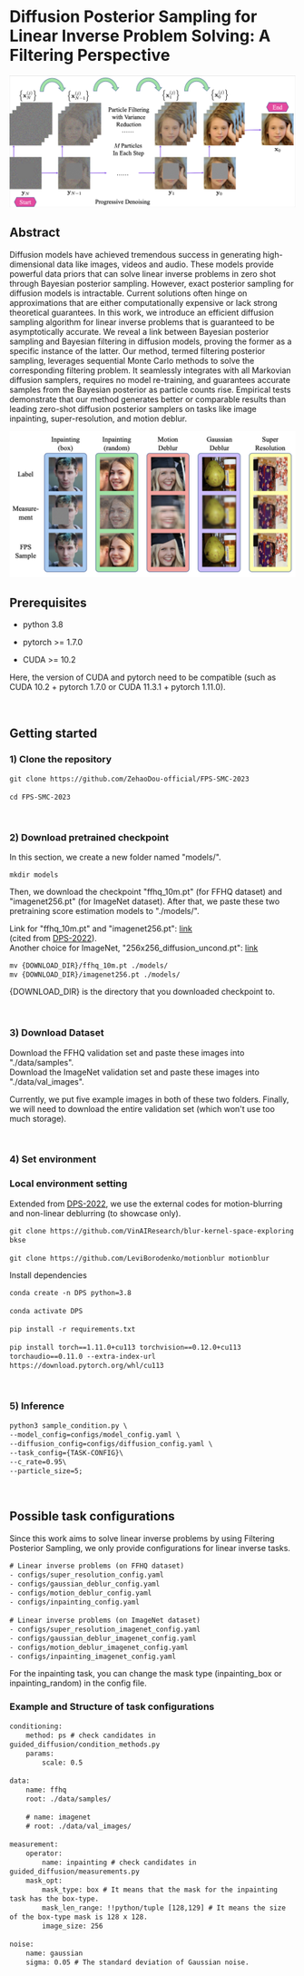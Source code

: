 # Diffusion Posterior Sampling for Linear Inverse Problem Solving: A Filtering Perspective

![](./figures/illustration.png?=80x)

## Abstract
Diffusion models have achieved tremendous success in generating high-dimensional data like images, videos and audio. These models provide powerful data priors that can solve linear inverse problems in zero shot through Bayesian posterior sampling.
However, exact posterior sampling for diffusion models is intractable. Current solutions often hinge on approximations that are either computationally expensive or lack strong theoretical guarantees. In this work, we introduce an efficient diffusion sampling algorithm for linear inverse problems that is guaranteed to be asymptotically accurate. We reveal a link between Bayesian posterior sampling and Bayesian filtering in diffusion models, proving the former as a specific instance of the latter. Our method, termed filtering posterior sampling, leverages sequential Monte Carlo methods to solve the corresponding filtering problem. It seamlessly integrates with all Markovian diffusion samplers, requires no model re-training, and guarantees accurate samples from the Bayesian posterior as particle counts rise. Empirical tests demonstrate that our method generates better or comparable results than leading zero-shot diffusion posterior samplers on tasks like image inpainting, super-resolution, and motion deblur.

![cover-img](./figures/cover.png?raw=true)


## Prerequisites
- python 3.8

- pytorch >= 1.7.0

- CUDA >= 10.2

Here, the version of CUDA and pytorch need to be compatible (such as CUDA 10.2 + pytorch 1.7.0 or CUDA 11.3.1 + pytorch 1.11.0). 

<br />

## Getting started 

### 1) Clone the repository

```
git clone https://github.com/ZehaoDou-official/FPS-SMC-2023

cd FPS-SMC-2023
```

<br />

### 2) Download pretrained checkpoint
In this section, we create a new folder named "models/". 

```
mkdir models
```

Then, we download the checkpoint "ffhq_10m.pt" (for FFHQ dataset) and "imagenet256.pt" (for ImageNet dataset). After that, we paste these two pretraining score estimation models to "./models/". <br>

Link for "ffhq_10m.pt" and "imagenet256.pt": [link](https://drive.google.com/drive/folders/1jElnRoFv7b31fG0v6pTSQkelbSX3xGZh?usp=sharing)  <br> (cited from [DPS-2022](https://github.com/DPS2022/diffusion-posterior-sampling)). <br>
Another choice for ImageNet, "256x256_diffusion_uncond.pt": [link](https://openaipublic.blob.core.windows.net/diffusion/jul-2021/256x256_diffusion_uncond.pt)

```
mv {DOWNLOAD_DIR}/ffhq_10m.pt ./models/
mv {DOWNLOAD_DIR}/imagenet256.pt ./models/
```

{DOWNLOAD_DIR} is the directory that you downloaded checkpoint to.

<br />

### 3) Download Dataset

Download the FFHQ validation set and paste these images into "./data/samples". <br>
Download the ImageNet validation set and paste these images into "./data/val_images". <br>

Currently, we put five example images in both of these two folders. Finally, we will need to download the entire validation set (which won't use too much storage). 

<br />

### 4) Set environment
### Local environment setting

Extended from [DPS-2022](https://github.com/DPS2022/diffusion-posterior-sampling), we use the external codes for motion-blurring and non-linear deblurring (to showcase only).

```
git clone https://github.com/VinAIResearch/blur-kernel-space-exploring bkse

git clone https://github.com/LeviBorodenko/motionblur motionblur
```

Install dependencies

```
conda create -n DPS python=3.8

conda activate DPS

pip install -r requirements.txt

pip install torch==1.11.0+cu113 torchvision==0.12.0+cu113 torchaudio==0.11.0 --extra-index-url https://download.pytorch.org/whl/cu113
```

<br />

### 5) Inference

```
python3 sample_condition.py \
--model_config=configs/model_config.yaml \
--diffusion_config=configs/diffusion_config.yaml \
--task_config={TASK-CONFIG}\
--c_rate=0.95\
--particle_size=5;
```
<br />

## Possible task configurations

Since this work aims to solve linear inverse problems by using Filtering Posterior Sampling, we only provide configurations for linear inverse tasks.

```
# Linear inverse problems (on FFHQ dataset)
- configs/super_resolution_config.yaml
- configs/gaussian_deblur_config.yaml
- configs/motion_deblur_config.yaml
- configs/inpainting_config.yaml

# Linear inverse problems (on ImageNet dataset)
- configs/super_resolution_imagenet_config.yaml
- configs/gaussian_deblur_imagenet_config.yaml
- configs/motion_deblur_imagenet_config.yaml
- configs/inpainting_imagenet_config.yaml
```
For the inpainting task, you can change the mask type (inpainting_box or inpainting_random) in the config file. 

### Example and Structure of task configurations

```
conditioning:
    method: ps # check candidates in guided_diffusion/condition_methods.py
    params:
        scale: 0.5

data:
    name: ffhq
    root: ./data/samples/

    # name: imagenet
    # root: ./data/val_images/

measurement:
    operator:
        name: inpainting # check candidates in guided_diffusion/measurements.py
    mask_opt:
        mask_type: box # It means that the mask for the inpainting task has the box-type.
        mask_len_range: !!python/tuple [128,129] # It means the size of the box-type mask is 128 x 128.
        image_size: 256

noise:
    name: gaussian
    sigma: 0.05 # The standard deviation of Gaussian noise.
```

